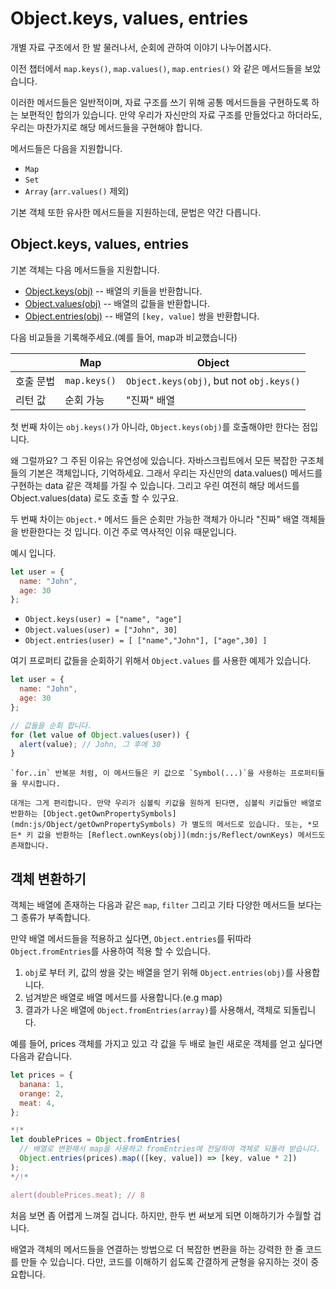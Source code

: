 
# Object.keys, values, entries

개별 자료 구조에서 한 발 물러나서, 순회에 관하여 이야기 나누어봅시다.

이전 챕터에서 `map.keys()`, `map.values()`, `map.entries()` 와 같은 메서드들을 보았습니다.

이러한 메서드들은 일반적이며, 자료 구조를 쓰기 위해 공통 메서드들을 구현하도록 하는 보편적인 합의가 있습니다. 만약 우리가 자신만의 자료 구조를 만들었다고 하더라도, 우리는 마찬가지로 해당 메서드들을 구현해야 합니다.

메서드들은 다음을 지원합니다.

- `Map`
- `Set`
- `Array` (`arr.values()` 제외)

기본 객체 또한 유사한 메서드들을 지원하는데, 문법은 약간 다릅니다.

## Object.keys, values, entries

기본 객체는 다음 메서드들을 지원합니다.

- [Object.keys(obj)](mdn:js/Object/keys) -- 배열의 키들을 반환합니다.
- [Object.values(obj)](mdn:js/Object/values) -- 배열의 값들을 반환합니다.
- [Object.entries(obj)](mdn:js/Object/entries) -- 배열의 `[key, value]` 쌍을 반환합니다.

다음 비교들을 기록해주세요.(예를 들어, map과 비교했습니다)

|             | Map              | Object       |
|-------------|------------------|--------------|
| 호출 문법    | `map.keys()`  | `Object.keys(obj)`, but not `obj.keys()` |
| 리턴 값      | 순회 가능      | "진짜" 배열                     |

첫 번째 차이는 `obj.keys()`가 아니라, `Object.keys(obj)`를 호출해야만 한다는 점입니다.

왜 그럴까요? 그 주된 이유는 유연성에 있습니다. 자바스크립트에서 모든 복잡한 구조체들의 기본은 객체입니다, 기억하세요. 그래서 우리는 자신만의 data.values() 메서드를 구현하는 data 같은 객체를 가질 수 있습니다. 그리고 우린 여전히 해당 메서드를 Object.values(data) 로도 호출 할 수 있구요.

두 번째 차이는 `Object.*` 메서드 들은 순회만 가능한 객체가 아니라 "진짜" 배열 객체들을 반환한다는 것 입니다. 이건 주로 역사적인 이유 때문입니다.

예시 입니다.

```js
let user = {
  name: "John",
  age: 30
};
```

- `Object.keys(user) = ["name", "age"]`
- `Object.values(user) = ["John", 30]`
- `Object.entries(user) = [ ["name","John"], ["age",30] ]`

여기 프로퍼티 값들을 순회하기 위해서 `Object.values` 를 사용한 예제가 있습니다.

```js run
let user = {
  name: "John",
  age: 30
};

// 값들을 순회 합니다.
for (let value of Object.values(user)) {
  alert(value); // John, 그 후에 30
}
```

```warn header="Object.keys/values/entries 는 심볼릭 프로퍼티들을 무시합니다."
`for..in` 반복문 처럼, 이 메서드들은 키 값으로 `Symbol(...)`을 사용하는 프로퍼티들을 무시합니다.

대개는 그게 편리합니다. 만약 우리가 심볼릭 키값을 원하게 된다면, 심볼릭 키값들만 배열로 반환하는 [Object.getOwnPropertySymbols](mdn:js/Object/getOwnPropertySymbols) 가 별도의 메서드로 있습니다. 또는, *모든* 키 값을 반환하는 [Reflect.ownKeys(obj)](mdn:js/Reflect/ownKeys) 메서드도 존재합니다.
```


## 객체 변환하기

객체는 배열에 존재하는 다음과 같은 `map`, `filter` 그리고 기타 다양한 메서드들 보다는 그 종류가 부족합니다.

만약 배열 메서드들을 적용하고 싶다면, `Object.entries`를 뒤따라 `Object.fromEntries`를 사용하여 적용 할 수 있습니다.

1. `obj`로 부터 키, 값의 쌍을 갖는 배열을 얻기 위해 `Object.entries(obj)`를 사용합니다.
2. 넘겨받은 배열로 배열 메서드를 사용합니다.(e.g map)
3. 결과가 나온 배열에 `Object.fromEntries(array)`를 사용해서, 객체로 되돌립니다.

예를 들어, prices 객체를 가지고 있고 각 값을 두 배로 늘린 새로운 객체를 얻고 싶다면 다음과 같습니다.

```js run
let prices = {
  banana: 1,
  orange: 2,
  meat: 4,
};

*!*
let doublePrices = Object.fromEntries(
  // 배열로 변환해서 map을 사용하고 fromEntries에 전달하여 객체로 되돌려 받습니다.
  Object.entries(prices).map(([key, value]) => [key, value * 2])
);
*/!*

alert(doublePrices.meat); // 8
```   

처음 보면 좀 어렵게 느껴질 겁니다. 하지만, 한두 번 써보게 되면 이해하기가 수월할 겁니다.

배열과 객체의 메서드들을 연결하는 방법으로 더 복잡한 변환을 하는 강력한 한 줄 코드를 만들 수 있습니다. 다만, 코드를 이해하기 쉽도록 간결하게 균형을 유지하는 것이 중요합니다.
